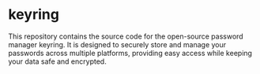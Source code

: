 # keyring
This repository contains the source code for the open-source password manager keyring. It is designed to securely store and manage your passwords across multiple platforms, providing easy access while keeping your data safe and encrypted.
